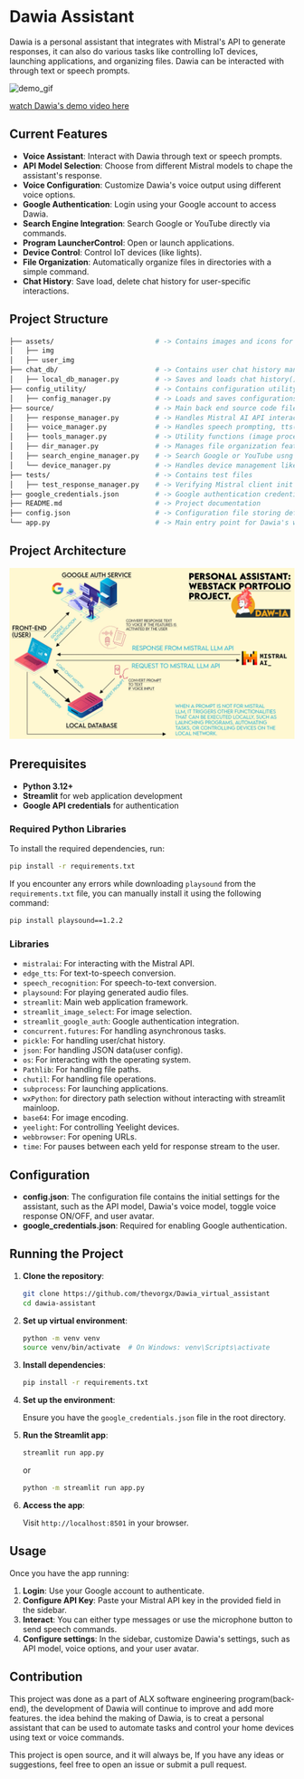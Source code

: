 # Dawia Assistant

Dawia is a personal assistant that integrates with Mistral's API to generate responses, it can also do various tasks like controlling IoT devices, launching applications, and organizing files. Dawia can be interacted with through text or speech prompts.

![demo_gif](https://github.com/thevorgx/projects_assets/blob/master/Dawia_readme_assets/demo.gif)

[watch Dawia's demo video here](https://www.youtube.com/watch?v=DV3MVqj8Ig4)

## Current Features

- **Voice Assistant**: Interact with Dawia through text or speech prompts.
- **API Model Selection**: Choose from different Mistral models to chape the assistant's response.
- **Voice Configuration**: Customize Dawia's voice output using different voice options.
- **Google Authentication**: Login using your Google account to access Dawia.
- **Search Engine Integration**: Search Google or YouTube directly via commands.
- **Program LauncherControl**: Open or launch applications.
- **Device Control**: Control IoT devices (like lights).
- **File Organization**: Automatically organize files in directories with a simple command.
- **Chat History**: Save load, delete chat history for user-specific interactions.

## Project Structure

```bash
├── assets/                         # -> Contains images and icons for Dawia's UI
│   ├── img
│   ├── user_img
├── chat_db/                        # -> Contains user chat history management file
│   ├── local_db_manager.py         # -> Saves and loads chat history()
├── config_utility/                 # -> Contains configuration utility file
│   ├── config_manager.py           # -> Loads and saves configurations
├── source/                         # -> Main back end source code files
│   ├── response_manager.py         # -> Handles Mistral AI API interactions, and response streaming
│   ├── voice_manager.py            # -> Handles speech prompting, tts(text to speech), and stt(speech to text)
│   ├── tools_manager.py            # -> Utility functions (image processing, launching apps, etc.)
│   ├── dir_manager.py              # -> Manages file organization feature
│   ├── search_engine_manager.py    # -> Search Google or YouTube usng user prompt
│   └── device_manager.py           # -> Handles device management like toggling lights
├── tests/                          # -> Contains test files
│   ├── test_response_manager.py    # -> Verifying Mistral client init and response handling
├── google_credentials.json         # -> Google authentication credentials for login feature
├── README.md                       # -> Project documentation
├── config.json                     # -> Configuration file storing default user values
└── app.py                          # -> Main entry point for Dawia's web application
```
## Project Architecture

![architecture](https://github.com/thevorgx/projects_assets/blob/master/Dawia_readme_assets/diag.webp)

## Prerequisites

- **Python 3.12+**
- **Streamlit** for web application development
- **Google API credentials** for authentication

### Required Python Libraries

To install the required dependencies, run:

```bash
pip install -r requirements.txt
```

If you encounter any errors while downloading `playsound` from the `requirements.txt` file, you can manually install it using the following command:

```bash
pip install playsound==1.2.2
```

### Libraries
- `mistralai`: For interacting with the Mistral API.
- `edge_tts`: For text-to-speech conversion.
- `speech_recognition`: For speech-to-text conversion.
- `playsound`: For playing generated audio files.
- `streamlit`: Main web application framework.
- `streamlit_image_select`: For image selection.
- `streamlit_google_auth`: Google authentication integration.
- `concurrent.futures`: For handling asynchronous tasks.
- `pickle`: For handling user/chat history.
- `json`: For handling JSON data(user config).
- `os`: For interacting with the operating system.
- `Pathlib`: For handling file paths.
- `chutil`: For handling file operations.
- `subprocess`: For launching applications.
- `wxPython`: for directory path selection without interacting with streamlit mainloop.
- `base64`: For image encoding.
- `yeelight`: For controlling Yeelight devices.
- `webbrowser`: For opening URLs.
- `time`: For pauses between each yeld for response stream to the user.


## Configuration

- **config.json**: The configuration file contains the initial settings for the assistant, such as the API model, Dawia's voice model, toggle voice response ON/OFF, and user avatar.
- **google_credentials.json**: Required for enabling Google authentication.

## Running the Project

1. **Clone the repository**:

   ```bash
   git clone https://github.com/thevorgx/Dawia_virtual_assistant
   cd dawia-assistant
   ```

2. **Set up virtual environment**:

   ```bash
   python -m venv venv
   source venv/bin/activate  # On Windows: venv\Scripts\activate
   ```

3. **Install dependencies**:

   ```bash
   pip install -r requirements.txt
   ```

4. **Set up the environment**:

   Ensure you have the `google_credentials.json` file in the root directory.

5. **Run the Streamlit app**:

   ```bash
   streamlit run app.py
   ```
   or
      ```bash
   python -m streamlit run app.py
   ```

6. **Access the app**:

   Visit `http://localhost:8501` in your browser.

## Usage

Once you have the app running:

1. **Login**: Use your Google account to authenticate.
2. **Configure API Key**: Paste your Mistral API key in the provided field in the sidebar.
3. **Interact**: You can either type messages or use the microphone button to send speech commands.
4. **Configure settings**: In the sidebar, customize Dawia's settings, such as API model, voice options, and your user avatar.

## Contribution
This project was done as a part of ALX software engineering program(back-end), the development of Dawia will continue to improve and add more features. the idea behind the making of Dawia, is to creat a personal assistant that can be used to automate tasks and control your home devices using text or voice commands.

This project is open source, and it will always be, If you have any ideas or suggestions, feel free to open an issue or submit a pull request.
